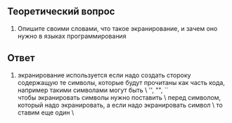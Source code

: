 
 ## Теоретический вопрос

1. Опишите своими словами, что такое экранирование, и зачем оно нужно в языках программирования

## Ответ
1.  экранирование  используется если надо создать стороку 
содержащую те символы, которые будут прочитаны как часть кода,
например такими символами могут быть  \ '', "", ``  
чтобы экранировать символы нужно поставить \ перед символом,
 который надо экранировать, а если надо экранировать символ \ то ставим еще один  \ 